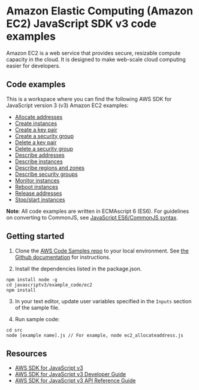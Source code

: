 # Amazon Elastic Computing (Amazon EC2) JavaScript SDK v3 code examples
Amazon EC2 is a web service that provides secure, resizable compute capacity in the cloud. 
It is designed to make web-scale cloud computing easier for developers.

## Code examples
This is a workspace where you can find the following AWS SDK for JavaScript version 3 (v3) Amazon EC2 examples:

- [Allocate addresses](src/ec2_allocateaddress.js)
- [Create instances](src/ec2_createinstances.js)
- [Create a key pair](src/ec2_createkeypair.js)
- [Create a security group](src/ec2_createsecuritygroup.js)
- [Delete a key pair](src/ec2_deletekeypair.js)
- [Delete a security group](src/ec2_deletesecuritygroup.js)
- [Describe addresses](src/ec2_describeaddresses.js)
- [Describe instances](src/ec2_describeinstances.js)
- [Describe regions and zones](src/ec2_describeregionsandzones.js)
- [Describe security groups](src/ec2_describesecuritygroups.js)
- [Monitor instances](src/ec2_monitorinstances.js)
- [Reboot instances](src/ec2_rebootinstances.js)
- [Release addresses](src/ec2_releaseaddress.js)
- [Stop/start instances](src/ec2_startstopinstances.js)

**Note**: All code examples are written in ECMAscript 6 (ES6). For guidelines on converting to CommonJS, see 
[JavaScript ES6/CommonJS syntax](https://docs.aws.amazon.com/sdk-for-javascript/v3/developer-guide/sdk-example-javascript-syntax.html).

## Getting started

1. Clone the [AWS Code Samples repo](https://github.com/awsdocs/aws-doc-sdk-examples) to your local environment. 
   See [the Github documentation](https://docs.github.com/en/github/creating-cloning-and-archiving-repositories/cloning-a-repository) for 
   instructions.

2. Install the dependencies listed in the package.json.

```
npm install node -g
cd javascriptv3/example_code/ec2
npm install
```
3. In your text editor, update user variables specified in the ```Inputs``` section of the sample file.

4. Run sample code:
```
cd src
node [example name].js // For example, node ec2_allocateaddress.js
```
## Resources
- [AWS SDK for JavaScript v3](https://github.com/aws/aws-sdk-js-v3) 
- [AWS SDK for JavaScript v3 Developer Guide](https://docs.aws.amazon.com/sdk-for-javascript/v3/developer-guide/ec2-examples.html) 
- [AWS SDK for JavaScript v3 API Reference Guide](https://docs.aws.amazon.com/AWSJavaScriptSDK/v3/latest/clients/client-ec2/index.html) 
 



